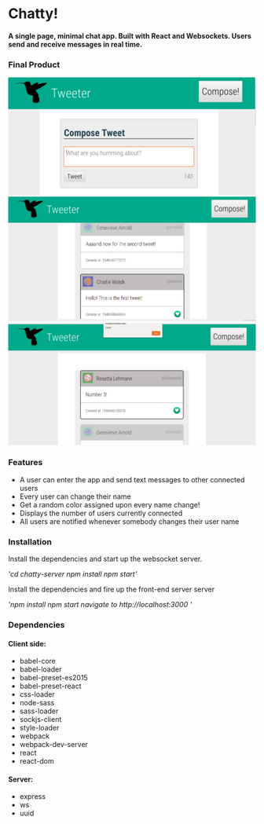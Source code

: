# Chatty! 

#### A single page, minimal chat app. Built with React and Websockets. Users send and receive messages in real time.

### Final Product

!["1"](https://raw.githubusercontent.com/Ironwhisper/tweeter/master/Screenshots/Compose.png "Write down your message!")
!["2"](https://raw.githubusercontent.com/Ironwhisper/tweeter/master/Screenshots/Tweets.png "See what others wrote!")
!["3"](https://raw.githubusercontent.com/Ironwhisper/tweeter/master/Screenshots/Like.png "Like what you like!")

### Features

- A user can enter the app and send text messages to other connected users
- Every user can change their name
- Get a random color assigned upon every name change!
- Displays the number of users currently connected
- All users are notified whenever somebody changes their user name

### Installation

Install the dependencies and start up the websocket server.

*'cd chatty-server
npm install
npm start'*

Install the dependencies and fire up the front-end server server

*'npm install
npm start
navigate to http://localhost:3000 '*

### Dependencies

#### Client side:
- babel-core
- babel-loader
- babel-preset-es2015
- babel-preset-react
- css-loader
- node-sass
- sass-loader
- sockjs-client
- style-loader
- webpack
- webpack-dev-server
- react
- react-dom

#### Server:
- express
- ws
- uuid